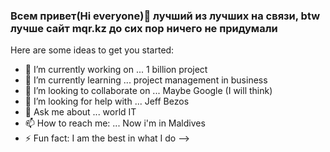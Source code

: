 ### Всем привет(Hi everyone)👋 лучший из лучших на связи, btw лучше сайт mqr.kz до сих пор ничего не придумали


Here are some ideas to get you started:

- 🔭 I’m currently working on ... 1 billion project
- 🌱 I’m currently learning ... project management in business
- 👯 I’m looking to collaborate on ... Maybe Google (I will think)
- 🤔 I’m looking for help with ... Jeff Bezos
- 💬 Ask me about ... world IT
- 📫 How to reach me: ... Now i'm in Maldives
- ⚡ Fun fact: I am the best in what I do
-->
